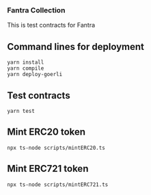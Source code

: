 ### Fantra Collection 

This is test contracts for Fantra

## Command lines for deployment
```
yarn install
yarn compile
yarn deploy-goerli
```

## Test contracts

```
yarn test
```

## Mint ERC20 token

```
npx ts-node scripts/mintERC20.ts
```
## Mint ERC721 token

```
npx ts-node scripts/mintERC721.ts
```